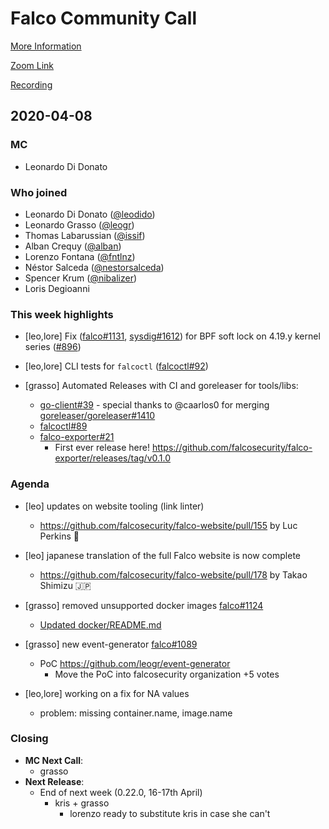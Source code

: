 # Falco Community Call

[More Information](https://github.com/falcosecurity/community)

[Zoom Link](https://sysdig.zoom.us/my/falco)

[Recording](https://)

## 2020-04-08

### MC

- Leonardo Di Donato
 

### Who joined

- Leonardo Di Donato ([@leodido](https://github.com/leodido))
- Leonardo Grasso ([@leogr](https://github.com/leogr))
- Thomas Labarussian ([@issif](https://github.com/issif))
- Alban Crequy ([@alban](https://github.com/alban))
- Lorenzo Fontana ([@fntlnz](https://github.com/fntlnz))
- Néstor Salceda ([@nestorsalceda](https://github.com/nestorsalceda))
- Spencer Krum ([@nibalizer](https://github.com/nibalizer))
- Loris Degioanni

### This week highlights

- [leo,lore] Fix ([falco#1131](https://github.com/falcosecurity/falco/pull/1131), [sysdig#1612](https://github.com/draios/sysdig/pull/1612)) for BPF soft lock on 4.19.y kernel series ([#896](https://github.com/falcosecurity/falco/issues/896))

- [leo,lore] CLI tests for `falcoctl` ([falcoctl#92](https://github.com/falcosecurity/falcoctl/pull/92))

- [grasso] Automated Releases with CI and goreleaser for tools/libs:
    - [go-client#39](https://github.com/falcosecurity/client-go/pull/39) - special thanks to @caarlos0 for merging [goreleaser/goreleaser#1410](https://github.com/goreleaser/goreleaser/pull/1419)
    - [falcoctl#89](https://github.com/falcosecurity/falcoctl/pull/89)
    - [falco-exporter#21](https://github.com/falcosecurity/falco-exporter/pull/21)
        - First ever release here! https://github.com/falcosecurity/falco-exporter/releases/tag/v0.1.0

### Agenda

- [leo] updates on website tooling (link linter)
    - https://github.com/falcosecurity/falco-website/pull/155 by Luc Perkins :tada: 

- [leo] japanese translation of the full Falco website is now complete
    - https://github.com/falcosecurity/falco-website/pull/178 by Takao Shimizu :jp: 

- [grasso] removed unsupported docker images [falco#1124](https://github.com/falcosecurity/falco/pull/1124)
    - [Updated docker/README.md](https://github.com/falcosecurity/falco/tree/master/docker)

- [grasso] new event-generator [falco#1089](https://github.com/falcosecurity/falco/issues/1089)
    - PoC https://github.com/leogr/event-generator
        - Move the PoC into falcosecurity organization +5 votes

- [leo,lore] working on a fix for NA values
    - problem: missing container.name, image.name


### Closing

- **MC Next Call**:
    - grasso
- **Next Release**: 
    - End of next week (0.22.0, 16-17th April)
        - kris + grasso
            - lorenzo ready to substitute kris in case she can't
